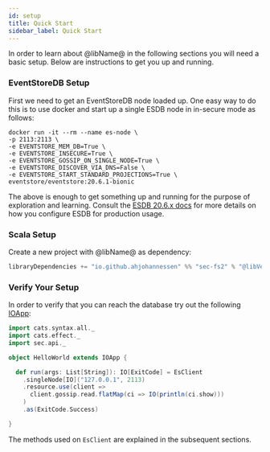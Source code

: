 ```yaml
---
id: setup
title: Quick Start
sidebar_label: Quick Start
---
```

In order to learn about @libName@ in the following sections you will need a basic setup.
Below are instructions to get you up and running. 

### EventStoreDB Setup

First we need to get an EventStoreDB node loaded up. One easy way to do this is to use docker and start up a single ESDB
node in in-secure mode as follows:
```console
docker run -it --rm --name es-node \
-p 2113:2113 \
-e EVENTSTORE_MEM_DB=True \
-e EVENTSTORE_INSECURE=True \
-e EVENTSTORE_GOSSIP_ON_SINGLE_NODE=True \
-e EVENTSTORE_DISCOVER_VIA_DNS=False \
-e EVENTSTORE_START_STANDARD_PROJECTIONS=True \
eventstore/eventstore:20.6.1-bionic
```

The above is enough to get something up and running for the purpose of exploration and learning. Consult the 
[ESDB 20.6.x docs](https://developers.eventstore.com/server/20.6/server/installation/) for more details on how 
you configure ESDB for production usage.

### Scala Setup

Create a new project with @libName@ as dependency:
```scala
libraryDependencies += "io.github.ahjohannessen" %% "sec-fs2" % "@libVersion@"
```

### Verify Your Setup

In order to verify that you can reach the database try out the
following [IOApp](https://typelevel.org/cats-effect/datatypes/ioapp.html):

```scala mdoc:compile-only
import cats.syntax.all._
import cats.effect._
import sec.api._

object HelloWorld extends IOApp {

  def run(args: List[String]): IO[ExitCode] = EsClient
    .singleNode[IO]("127.0.0.1", 2113)
    .resource.use(client => 
      client.gossip.read.flatMap(ci => IO(println(ci.show)))
    )
    .as(ExitCode.Success)

}
```

The methods used on `EsClient` are explained in the subsequent sections.